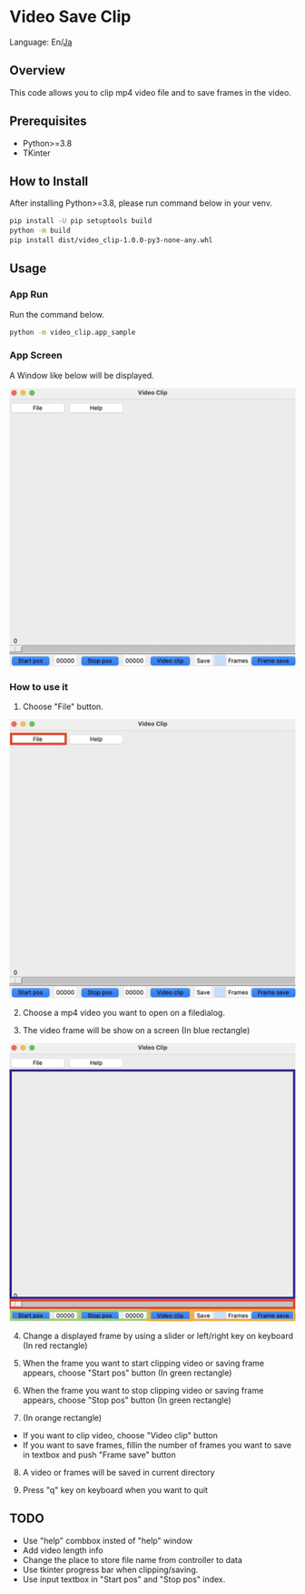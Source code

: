 # Video Save Clip

Language: En/[Ja](./README_ja.md)

## Overview
This code allows you to clip mp4 video file and to save frames in the video.


## Prerequisites
* Python>=3.8
* TKinter

## How to Install
After installing Python>=3.8, please run command below in your venv.
```bash
pip install -U pip setuptools build
python -m build
pip install dist/video_clip-1.0.0-py3-none-any.whl
```

## Usage
### App Run
Run the command below.
```bash
python -m video_clip.app_sample
```

### App Screen
A Window like below will be displayed.

<img src="./img/app_window.jpeg" />

### How to use it
1. Choose "File" button.
<img src="./img/file_open.jpeg" />

2. Choose a mp4 video you want to open on a filedialog.


3. The video frame will be show on a screen (In blue rectangle)
<img src="./img/func.jpeg" />

4. Change a displayed frame by using a slider or left/right key on keyboard (In red rectangle)

5. When the frame you want to start clipping video or saving frame appears, choose "Start pos" button (In green rectangle)

6. When the frame you want to stop clipping video or saving frame appears, choose "Stop pos" button (In green rectangle)

7. (In orange rectangle)
* If you want to clip video, choose "Video clip" button
* If you want to save frames, fillin the number of frames you want to save in textbox and push "Frame save" button

8. A video or frames will be saved in current directory

9. Press "q" key on keyboard when you want to quit

## TODO
* Use "help" combbox insted of "help" window
* Add video length info
* Change the place to store file name from controller to data
* Use tkinter progress bar when clipping/saving.
* Use input textbox in "Start pos" and "Stop pos" index.